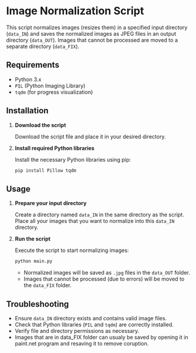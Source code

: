 # Image Normalization Script

This script normalizes images (resizes them) in a specified input directory (`data_IN`) and saves the normalized images as JPEG files in an output directory (`data_OUT`). Images that cannot be processed are moved to a separate directory (`data_FIX`).

## Requirements

- Python 3.x
- `PIL` (Python Imaging Library)
- `tqdm` (for progress visualization)

## Installation

1. **Download the script**

    Download the script file and place it in your desired directory.

2. **Install required Python libraries**

    Install the necessary Python libraries using pip:

    ```sh
    pip install Pillow tqdm
    ```

## Usage

1. **Prepare your input directory**

    Create a directory named `data_IN` in the same directory as the script. Place all your images that you want to normalize into this `data_IN` directory.

2. **Run the script**

    Execute the script to start normalizing images:

    ```sh
    python main.py
    ```

    - Normalized images will be saved as `.jpg` files in the `data_OUT` folder.
    - Images that cannot be processed (due to errors) will be moved to the `data_FIX` folder.

## Troubleshooting

- Ensure `data_IN` directory exists and contains valid image files.
- Check that Python libraries (`PIL` and `tqdm`) are correctly installed.
- Verify file and directory permissions as necessary.
- Images that are in data_FIX folder can usualy be saved by opening it in paint.net program and resaving it to remove coruption. 
